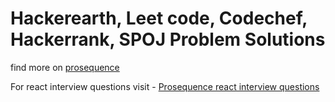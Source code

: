 # Hackerearth, Leet code, Codechef, Hackerrank, SPOJ   Problem Solutions

find more on <a href = "https://www.pro-sequence.com/">prosequence</a>

For react interview questions visit - <a href = "https://www.pro-sequence.com/Placement/ReactJs">Prosequence react interview questions</a>
